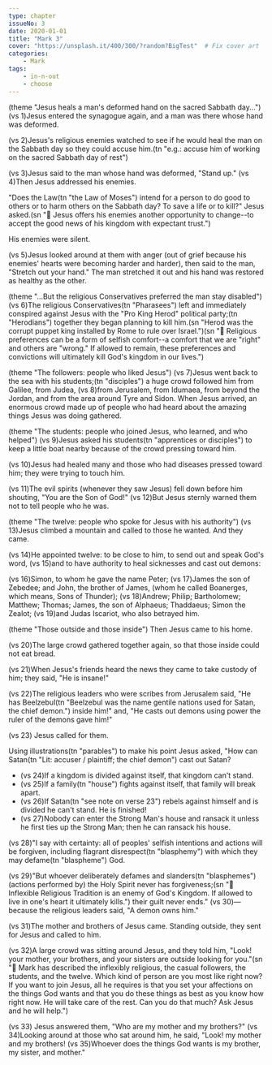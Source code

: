 ```yaml
---
type: chapter
issueNo: 3
date: 2020-01-01
title: "Mark 3"
cover: "https://unsplash.it/400/300/?random?BigTest"  # Fix cover art
categories:
    - Mark
tags:
    - in-n-out
    - choose
---
```


(theme "Jesus heals a man's deformed hand on the sacred Sabbath day...")
(vs 1)Jesus entered the synagogue again, and a man was there whose hand was deformed.

(vs 2)Jesus's religious enemies watched to see if he would heal the man on the Sabbath day so they could accuse him.(tn "e.g.: accuse him of working on the sacred Sabbath day of rest")

(vs 3)Jesus said to the man whose hand was deformed, "Stand up."  (vs 4)Then Jesus addressed his enemies.

"Does the Law(tn "the Law of Moses") intend for a person to do good to others or to harm others on the Sabbath day? To save a life or to kill?" Jesus asked.(sn "🔑 Jesus offers his enemies another opportunity to change--to accept the good news of his kingdom with expectant trust.")

His enemies were silent.

(vs 5)Jesus looked around at them with anger (out of grief because his enemies' hearts were becoming harder and harder), then said to the man, "Stretch out your hand." The man stretched it out and his hand was restored as healthy as the other.

(theme "...But the religious Conservatives preferred the man stay disabled")
(vs 6)The religious Conservatives(tn "Pharasees") left and immediately conspired against Jesus with the "Pro King Herod" political party;(tn "Herodians") together they began planning to kill him.(sn "Herod was the corrupt puppet king installed by Rome to rule over Israel.")(sn "🔑 Religious preferences can be a form of selfish comfort--a comfort that we are "right" and others are "wrong."  If allowed to remain, these preferences and convictions will ultimately kill God's kingdom in our lives.")

(theme "The followers: people who liked Jesus")
(vs 7)Jesus went back to the sea with his students;(tn "disciples") a huge crowd followed him from Galilee, from Judea, (vs 8)from Jerusalem, from Idumaea, from beyond the Jordan, and from the area around Tyre and Sidon.  When Jesus arrived, an enormous crowd made up of people who had heard about the amazing things Jesus was doing gathered.

(theme "The students: people who joined Jesus, who learned, and who helped")
(vs 9)Jesus asked his students(tn "apprentices or disciples") to keep a little boat nearby because of the crowd pressing toward him.

(vs 10)Jesus had healed many and those who had diseases pressed toward him; they were trying to touch him.

(vs 11)The evil spirits (whenever they saw Jesus) fell down before him shouting, "You are the Son of God!"  (vs 12)But Jesus sternly warned them not to tell people who he was.

(theme "The twelve: people who spoke for Jesus with his authority")
(vs 13)Jesus climbed a mountain and called to those he wanted.  And they came.

(vs 14)He appointed twelve: to be close to him, to send out and speak God's word, (vs 15)and to have authority to heal sicknesses and cast out demons:

(vs 16)Simon, to whom he gave the name Peter;  (vs 17)James the son of Zebedee; and John, the brother of James, (whom he called Boanerges, which means, Sons of Thunder);  (vs 18)Andrew; Philip; Bartholomew; Matthew; Thomas; James, the son of Alphaeus; Thaddaeus; Simon the Zealot;  (vs 19)and Judas Iscariot, who also betrayed him.

(theme "Those outside and those inside")
Then Jesus came to his home.

(vs 20)The large crowd gathered together again, so that those inside could not eat bread.

(vs 21)When Jesus's friends heard the news they came to take custody of him; they said, "He is insane!"

(vs 22)The religious leaders who were scribes from Jerusalem said, "He has Beelzebul(tn "Beelzebul was the name gentile nations used for Satan, the chief demon.") inside him!" and, "He casts out demons using power the ruler of the demons gave him!"

(vs 23) Jesus called for them.

Using illustrations(tn "parables") to make his point Jesus asked, "How can Satan(tn "Lit: accuser / plaintiff; the chief demon") cast out Satan?

* (vs 24)If a kingdom is divided against itself, that kingdom can't stand.
* (vs 25)If a family(tn "house") fights against itself, that family will break apart.
* (vs 26)If Satan(tn "see note on verse 23") rebels against himself and is divided he can't stand. He is finished!
* (vs 27)Nobody can enter the Strong Man's house and ransack it unless he first ties up the Strong Man; then he can ransack his house.

(vs 28)"I say with certainty: all of peoples' selfish intentions and actions will be forgiven, including flagrant disrespect(tn "blasphemy") with which they may defame(tn "blaspheme") God.

(vs 29)"But whoever deliberately defames and slanders(tn "blasphemes") (actions performed by) the Holy Spirit never has forgiveness;(sn "🔑 Inflexible Religious Tradition is an enemy of God's Kingdom.  If allowed to live in one's heart it ultimately kills.") their guilt never ends."  (vs 30)—because the religious leaders said, "A demon owns him."

(vs 31)The mother and brothers of Jesus came.  Standing outside, they sent for Jesus and called to him.

(vs 32)A large crowd was sitting around Jesus, and they told him, "Look! your mother, your brothers, and your sisters are outside looking for you."(sn "🔑 Mark has described the inflexibly religious, the casual followers, the students, and the twelve.  Which kind of person are you most like right now?  If you want to join Jesus, all he requires is that you set your affections on the things God wants and that you do these things as best as you know how right now.  He will take care of the rest.  Can you do that much?  Ask Jesus and he will help.")

(vs 33) Jesus answered them, "Who are my mother and my brothers?"  (vs 34)Looking around at those who sat around him, he said, "Look! my mother and my brothers!  (vs 35)Whoever does the things God wants is my brother, my sister, and mother."
